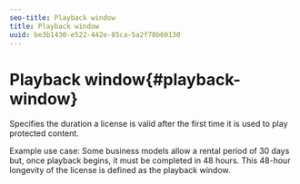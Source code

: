 ```yaml
---
seo-title: Playback window
title: Playback window
uuid: be3b1430-e522-442e-85ca-5a2f78b60130
---
```


# Playback window{#playback-window}

Specifies the duration a license is valid after the first time it is used to play protected content.

Example use case: Some business models allow a rental period of 30 days but, once playback begins, it must be completed in 48 hours. This 48-hour longevity of the license is defined as the playback window. 
